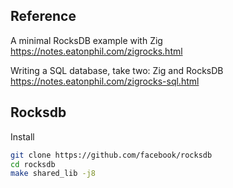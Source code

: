 ## Reference

A minimal RocksDB example with Zig  
https://notes.eatonphil.com/zigrocks.html

Writing a SQL database, take two: Zig and RocksDB  
https://notes.eatonphil.com/zigrocks-sql.html

## Rocksdb

Install

```bash
git clone https://github.com/facebook/rocksdb
cd rocksdb
make shared_lib -j8
```
